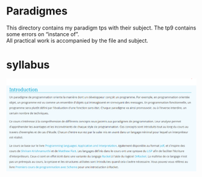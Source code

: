 # Paradigmes
This directory contains my paradigm tps with their subject. The tp9 contains some errors on “instance of”.  
All practical work is accompanied by the file and subject.  

# syllabus 
![syllabus](https://github.com/Mentra20/Paradigmes/blob/master/syllabus.png)

